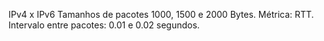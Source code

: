 IPv4 x IPv6
Tamanhos de pacotes 1000, 1500 e 2000 Bytes.
Métrica: RTT.
Intervalo entre pacotes: 0.01 e 0.02 segundos.
